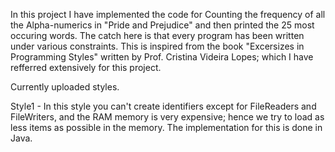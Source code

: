 In this project I have implemented the code for Counting the frequency of all the Alpha-numerics in "Pride and Prejudice" and then printed the 25 most occuring words. The catch here is that every program has been written under various constraints. 
This is inspired from the book "Excersizes in Programming Styles" written by Prof. Cristina Videira Lopes; which I have refferred extensively for this project. 

Currently uploaded styles.

Style1 - In this style you can't create identifiers except for FileReaders and FileWriters, and the RAM memory is very expensive; hence we try to load as less items as possible in the memory. The implementation for this is done in Java. 
